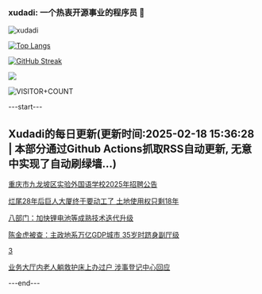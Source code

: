 ### xudadi: 一个热衷开源事业的程序员 👋

![xudadi](https://github-readme-stats-git-masterorgs-github-readme-stats-team.vercel.app/api?username=xudadi)

[![Top Langs](https://github-readme-stats.vercel.app/api/top-langs/?username=xudadi)](https://github.com/anuraghazra/github-readme-stats)

[![GitHub Streak](https://streak-stats.demolab.com?user=xudadi&locale=zh_Hans)](https://git.io/streak-stats)

![](https://raw.githubusercontent.com/xudadi/xudadi/main/assets/github-contribution-grid-snake.svg)

![VISITOR+COUNT](https://komarev.com/ghpvc/?username=xudadi&label=VISITOR+COUNT)


---start---

## Xudadi的每日更新(更新时间:2025-02-18 15:36:28 | 本部分通过Github Actions抓取RSS自动更新, 无意中实现了自动刷绿墙...)

[重庆市九龙坡区实验外国语学校2025年招聘公告](https://www.gongkaoleida.com/article/2291664)

[烂尾28年后巨人大厦终于要动工了 土地使用权只剩18年](https://m.163.com/news/article/JOKNLJ470512B07B.html)

[八部门：加快锂电池等成熟技术迭代升级](https://m.163.com/news/article/JOK2A3RL0534A4SC.html)

[陈金虎被查：主政地系万亿GDP城市 35岁时跻身副厅级](https://m.163.com/news/article/JOKMMO5405129QAF.html)

[3](https://m.163.com/touch/news/sub/domestic)

[业务大厅内老人躺救护床上办过户 涉事登记中心回应](https://m.163.com/news/article/JOKCRMJQ05561G0D.html)

---end---
